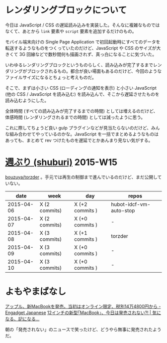 # レンダリングブロックについて

今日は JavaScript / CSS の遅延読み込みを実装した。そんなに複雑なものではなくて、あとから `link` 要素や `script` 要素を追加するだけのもの。

モバイル端末向けの Single Page Application で初回起動時にすべてのデータを転送するようなものをつくっていたのだけど、JavaScript や CSS のサイズが大きくて 3G 回線などで数秒間何も描画されず、真っ白になることに気づいた。

いわゆるレンダリングブロックというものらしく、読み込みが完了するまでレンダリングがブロックされるもの。都合が良い場面もあるのだけど、今回のようなファイルサイズになるとちょっと考えものだ。

そこで、まずは小さい CSS (ローディングの通知を表示) と小さい JavaScript (他の CSS / JavaScript を読み込む) を読み込んで、そこから遅延させたものを読み込むようにした。

全体時間 (すべての読み込みが完了するまでの時間) としては増えるのだけど、体感時間 (レンダリングされるまでの時間) としては減ったように思う。

これに際してちょうど良い gulp プラグインなどが見当たらないのだけど、みんな組み合わせてやっているのかな。JavaScript を一括でまとめるようなものはあっても、まとめて rev つけたものを遅延でとかあんまり見ない気がする。

# [週ぶり (shuburi)][shuburi] 2015-W15

[bouzuya/torzder][] 。手元では再生の制御まで進んでいるのだけど、まだ公開していない。

date       | week           | day              | repos
-----------|----------------|------------------|----------------------
2015-04-06 | X (2 commits)  | X (+2 commits )  | hubot-idcf-vm-auto-stop
2015-04-07 | X (2 commits)  | X (+0 commits )  | -
2015-04-08 | X (3 commits)  | X (+1 commits )  | torzder
2015-04-09 | X (3 commits)  | X (+0 commits )  | -
2015-04-10 | X (3 commits)  | X (+0 commits )  | -

# よもやまばなし

[アップル、新MacBookを発売。当初はオンライン限定、税別14万4800円から - Engadget Japanese](http://japanese.engadget.com/2015/04/10/macbook-14-4800/)
[12インチの新型｢MacBook｣、今日は発売されない?! | 気になる、記になる…](http://taisy0.com/2015/04/10/49242.html)

朝の「発売されない」のニュースで笑ったけど、どうやら無事に発売されたようだ。

[shuburi]: http://shuburi.org
[bouzuya/torzder]: https://github.com/bouzuya/torzder
